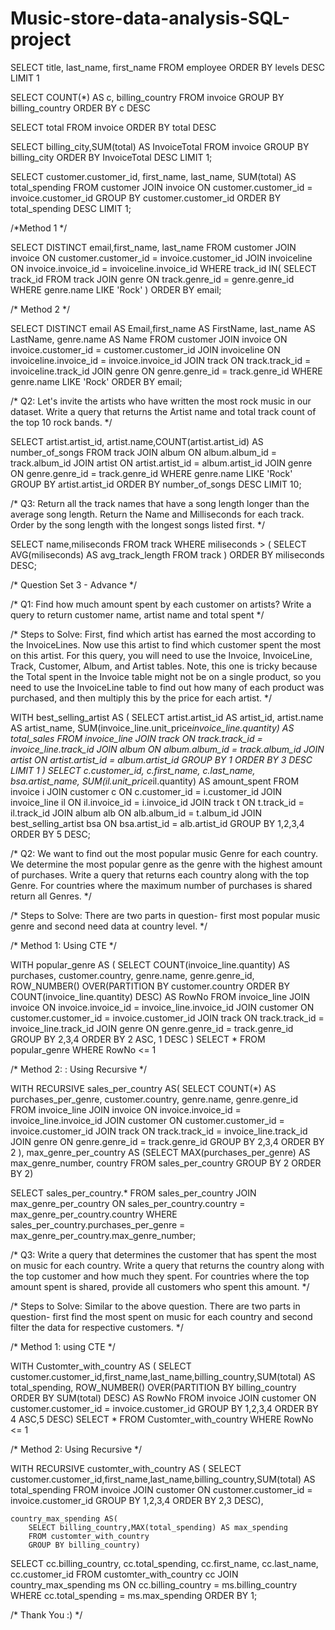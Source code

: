 # Music-store-data-analysis-SQL-project


SELECT title, last_name, first_name 
FROM employee
ORDER BY levels DESC
LIMIT 1


SELECT COUNT(*) AS c, billing_country 
FROM invoice
GROUP BY billing_country
ORDER BY c DESC


SELECT total 
FROM invoice
ORDER BY total DESC


SELECT billing_city,SUM(total) AS InvoiceTotal
FROM invoice
GROUP BY billing_city
ORDER BY InvoiceTotal DESC
LIMIT 1;



SELECT customer.customer_id, first_name, last_name, SUM(total) AS total_spending
FROM customer
JOIN invoice ON customer.customer_id = invoice.customer_id
GROUP BY customer.customer_id
ORDER BY total_spending DESC
LIMIT 1;








/*Method 1 */

SELECT DISTINCT email,first_name, last_name
FROM customer
JOIN invoice ON customer.customer_id = invoice.customer_id
JOIN invoiceline ON invoice.invoice_id = invoiceline.invoice_id
WHERE track_id IN(
	SELECT track_id FROM track
	JOIN genre ON track.genre_id = genre.genre_id
	WHERE genre.name LIKE 'Rock'
)
ORDER BY email;


/* Method 2 */

SELECT DISTINCT email AS Email,first_name AS FirstName, last_name AS LastName, genre.name AS Name
FROM customer
JOIN invoice ON invoice.customer_id = customer.customer_id
JOIN invoiceline ON invoiceline.invoice_id = invoice.invoice_id
JOIN track ON track.track_id = invoiceline.track_id
JOIN genre ON genre.genre_id = track.genre_id
WHERE genre.name LIKE 'Rock'
ORDER BY email;


/* Q2: Let's invite the artists who have written the most rock music in our dataset. 
Write a query that returns the Artist name and total track count of the top 10 rock bands. */

SELECT artist.artist_id, artist.name,COUNT(artist.artist_id) AS number_of_songs
FROM track
JOIN album ON album.album_id = track.album_id
JOIN artist ON artist.artist_id = album.artist_id
JOIN genre ON genre.genre_id = track.genre_id
WHERE genre.name LIKE 'Rock'
GROUP BY artist.artist_id
ORDER BY number_of_songs DESC
LIMIT 10;


/* Q3: Return all the track names that have a song length longer than the average song length. 
Return the Name and Milliseconds for each track. Order by the song length with the longest songs listed first. */

SELECT name,miliseconds
FROM track
WHERE miliseconds > (
	SELECT AVG(miliseconds) AS avg_track_length
	FROM track )
ORDER BY miliseconds DESC;




/* Question Set 3 - Advance */

/* Q1: Find how much amount spent by each customer on artists? Write a query to return customer name, artist name and total spent */

/* Steps to Solve: First, find which artist has earned the most according to the InvoiceLines. Now use this artist to find 
which customer spent the most on this artist. For this query, you will need to use the Invoice, InvoiceLine, Track, Customer, 
Album, and Artist tables. Note, this one is tricky because the Total spent in the Invoice table might not be on a single product, 
so you need to use the InvoiceLine table to find out how many of each product was purchased, and then multiply this by the price
for each artist. */

WITH best_selling_artist AS (
	SELECT artist.artist_id AS artist_id, artist.name AS artist_name, SUM(invoice_line.unit_price*invoice_line.quantity) AS total_sales
	FROM invoice_line
	JOIN track ON track.track_id = invoice_line.track_id
	JOIN album ON album.album_id = track.album_id
	JOIN artist ON artist.artist_id = album.artist_id
	GROUP BY 1
	ORDER BY 3 DESC
	LIMIT 1
)
SELECT c.customer_id, c.first_name, c.last_name, bsa.artist_name, SUM(il.unit_price*il.quantity) AS amount_spent
FROM invoice i
JOIN customer c ON c.customer_id = i.customer_id
JOIN invoice_line il ON il.invoice_id = i.invoice_id
JOIN track t ON t.track_id = il.track_id
JOIN album alb ON alb.album_id = t.album_id
JOIN best_selling_artist bsa ON bsa.artist_id = alb.artist_id
GROUP BY 1,2,3,4
ORDER BY 5 DESC;


/* Q2: We want to find out the most popular music Genre for each country. We determine the most popular genre as the genre 
with the highest amount of purchases. Write a query that returns each country along with the top Genre. For countries where 
the maximum number of purchases is shared return all Genres. */

/* Steps to Solve:  There are two parts in question- first most popular music genre and second need data at country level. */

/* Method 1: Using CTE */

WITH popular_genre AS 
(
    SELECT COUNT(invoice_line.quantity) AS purchases, customer.country, genre.name, genre.genre_id, 
	ROW_NUMBER() OVER(PARTITION BY customer.country ORDER BY COUNT(invoice_line.quantity) DESC) AS RowNo 
    FROM invoice_line 
	JOIN invoice ON invoice.invoice_id = invoice_line.invoice_id
	JOIN customer ON customer.customer_id = invoice.customer_id
	JOIN track ON track.track_id = invoice_line.track_id
	JOIN genre ON genre.genre_id = track.genre_id
	GROUP BY 2,3,4
	ORDER BY 2 ASC, 1 DESC
)
SELECT * FROM popular_genre WHERE RowNo <= 1


/* Method 2: : Using Recursive */

WITH RECURSIVE
	sales_per_country AS(
		SELECT COUNT(*) AS purchases_per_genre, customer.country, genre.name, genre.genre_id
		FROM invoice_line
		JOIN invoice ON invoice.invoice_id = invoice_line.invoice_id
		JOIN customer ON customer.customer_id = invoice.customer_id
		JOIN track ON track.track_id = invoice_line.track_id
		JOIN genre ON genre.genre_id = track.genre_id
		GROUP BY 2,3,4
		ORDER BY 2
	),
	max_genre_per_country AS (SELECT MAX(purchases_per_genre) AS max_genre_number, country
		FROM sales_per_country
		GROUP BY 2
		ORDER BY 2)

SELECT sales_per_country.* 
FROM sales_per_country
JOIN max_genre_per_country ON sales_per_country.country = max_genre_per_country.country
WHERE sales_per_country.purchases_per_genre = max_genre_per_country.max_genre_number;


/* Q3: Write a query that determines the customer that has spent the most on music for each country. 
Write a query that returns the country along with the top customer and how much they spent. 
For countries where the top amount spent is shared, provide all customers who spent this amount. */

/* Steps to Solve:  Similar to the above question. There are two parts in question- 
first find the most spent on music for each country and second filter the data for respective customers. */

/* Method 1: using CTE */

WITH Customter_with_country AS (
		SELECT customer.customer_id,first_name,last_name,billing_country,SUM(total) AS total_spending,
	    ROW_NUMBER() OVER(PARTITION BY billing_country ORDER BY SUM(total) DESC) AS RowNo 
		FROM invoice
		JOIN customer ON customer.customer_id = invoice.customer_id
		GROUP BY 1,2,3,4
		ORDER BY 4 ASC,5 DESC)
SELECT * FROM Customter_with_country WHERE RowNo <= 1


/* Method 2: Using Recursive */

WITH RECURSIVE 
	customter_with_country AS (
		SELECT customer.customer_id,first_name,last_name,billing_country,SUM(total) AS total_spending
		FROM invoice
		JOIN customer ON customer.customer_id = invoice.customer_id
		GROUP BY 1,2,3,4
		ORDER BY 2,3 DESC),

	country_max_spending AS(
		SELECT billing_country,MAX(total_spending) AS max_spending
		FROM customter_with_country
		GROUP BY billing_country)

SELECT cc.billing_country, cc.total_spending, cc.first_name, cc.last_name, cc.customer_id
FROM customter_with_country cc
JOIN country_max_spending ms
ON cc.billing_country = ms.billing_country
WHERE cc.total_spending = ms.max_spending
ORDER BY 1;

/* Thank You :) */
